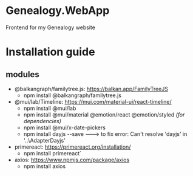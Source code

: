 # Genealogy.WebApp
Frontend for my Genealogy website
# Installation guide
## modules
* @balkangraph/familytree.js: https://balkan.app/FamilyTreeJS
  * npm install @balkangraph/familytree.js
* @mui/lab/Timeline: https://mui.com/material-ui/react-timeline/
  * npm install @mui/lab
  * npm install @mui/material @emotion/react @emotion/styled *(for dependencies)*
  * npm install @mui/x-date-pickers
  * npm install dayjs --save ---> to fix error: Can't resolve 'dayjs' in '..\AdapterDayjs'
* primereact: https://primereact.org/installation/
  * npm install primereact`
* axios: https://www.npmjs.com/package/axios
  * npm install axios